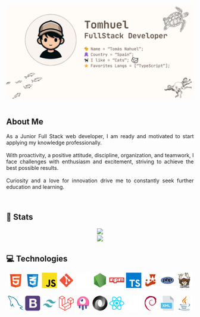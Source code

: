 <div align="justify">
    <div align="center">
        <img src="./assets/banner.png" alt="Banner">
    </div>
    <br>
    <h2>About Me</h2>
    As a Junior Full Stack web developer, I am ready and motivated to start applying my knowledge professionally.
    <br>
    <br>
    With proactivity, a positive attitude, discipline, organization, and teamwork, I face challenges with enthusiasm and excitement, striving to achieve the best possible results.
    <br>
    <br>
    Curiosity and a love for innovation drive me to constantly seek further education and learning.
    </p>
    <br>
    <h2>🎨 Stats</h2>
    <div align="center">
        <img src="https://github-readme-stats.vercel.app/api?username=lukalakuka&show_icons=true&theme=gruvbox_light&title_color=604F41&hide_border=true">
    </div>
    <div align='center'>
        <img src="https://github-readme-stats.vercel.app/api/top-langs/?username=lukalakuka&layout=pie&theme=gruvbox_light&exclude_repo=dpl22-23">
    </div>
    <h2>💻 Technologies</h2>
    <div style="display: flex; justify-content: center; align-items: center; gap: 5px; flex-wrap: wrap;">
        <img src="./assets/technologies/html.svg" style="width: 8%; margin-bottom: 1rem;" title="HTML 5"/>
        <img src="./assets/technologies/css.svg" style="width: 8%; margin-bottom: 1rem;" title="CSS 3"/>
        <img src="./assets/technologies/javascript.svg" style="width: 8%; margin-bottom: 1rem;" title="JavaScript"/>
        <img src="./assets/technologies/git.svg" style="width: 8%; margin-bottom: 1rem;" title="git"/>
        <img src="./assets/technologies/github.svg" style="width: 8%; margin-bottom: 1rem;" title="GitHub"/>
        <img src="./assets/technologies/node.svg" style="width: 8%; margin-bottom: 1rem;" title="NodeJS"/>
        <img src="./assets/technologies/npm.svg" style="width: 8%; margin-bottom: 1rem;" title="Node Package Modules"/>
        <img src="./assets/technologies/typescript.svg" style="width: 8%; margin-bottom: 1rem;" title="TypeScript"/>
        <img src="./assets/technologies/jest.svg" style="width: 8%; margin-bottom: 1rem;" title="Jest"/>
        <img src="./assets/technologies/php.svg" style="width: 8%; margin-bottom: 1rem;" title="PHP"/>
        <img src="./assets/technologies/composer.svg" style="width: 8%; margin-bottom: 1rem;" title="Composer"/>
        <img src="./assets/technologies/mysql.svg" style="width: 8%; margin-bottom: 1rem;" title="MySQL"/>
        <img src="./assets/technologies/bootstrap.svg" style="width: 8%; margin-bottom: 1rem;" title="Bootstrap 5"/>
        <img src="./assets/technologies/tailwind.svg" style="width: 8%; margin-bottom: 1rem;" title="Tailwind CSS"/>
        <img src="./assets/technologies/laravel.svg" style="width: 8%; margin-bottom: 1rem;" title="Laravel"/>
        <img src="./assets/technologies/livewire.svg" style="width: 8%; margin-bottom: 1rem;" title="Livewire"/>
        <img src="./assets/technologies/json.svg" style="width: 8%; margin-bottom: 1rem;" title="json"/>
        <img src="./assets/technologies/react.svg" style="width: 8%; margin-bottom: 1rem;" title="ReactJS"/>
        <img src="./assets/technologies/next.svg" style="width: 8%; margin-bottom: 1rem;" title="NextJS"/>
        <img src="./assets/technologies/debian.svg" style="width: 8%; margin-bottom: 1rem;" title="Debian & Ubuntu"/>
        <img src="./assets/technologies/xml.svg" style="width: 8%; margin-bottom: 1rem;" title="XML"/>
        <img src="./assets/technologies/java.svg" style="width: 8%; margin-bottom: 1rem;" title="Java"/>
    </div>
</div>
